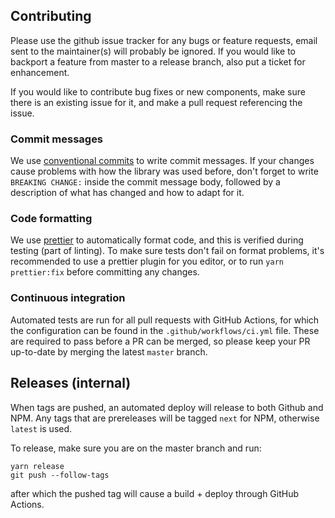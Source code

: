 ## Contributing

Please use the github issue tracker for any bugs or feature requests,
email sent to the maintainer(s) will probably be ignored.
If you would like to backport a feature from master to a release
branch, also put a ticket for enhancement.

If you would like to contribute bug fixes or new components,
make sure there is an existing issue for it, and make a pull
request referencing the issue.

### Commit messages

We use [conventional commits](https://www.conventionalcommits.org) to write commit messages.
If your changes cause problems with how the library was used before,
don't forget to write `BREAKING CHANGE:` inside the commit message body,
followed by a description of what has changed and how to adapt for it.

### Code formatting

We use [prettier](https://prettier.io/) to automatically format code, and this is verified
during testing (part of linting).
To make sure tests don't fail on format problems, it's recommended to use a prettier plugin
for you editor, or to run `yarn prettier:fix` before committing any changes.

### Continuous integration

Automated tests are run for all pull requests with GitHub Actions, for which
the configuration can be found in the `.github/workflows/ci.yml` file. These
are required to pass before a PR can be merged, so please keep your PR
up-to-date by merging the latest `master` branch.

## Releases (internal)

When tags are pushed, an automated deploy will release to both Github and NPM.
Any tags that are prereleases will be tagged `next` for NPM, otherwise `latest`
is used.

To release, make sure you are on the master branch and run:

```
yarn release
git push --follow-tags
```

after which the pushed tag will cause a build + deploy through GitHub Actions.
